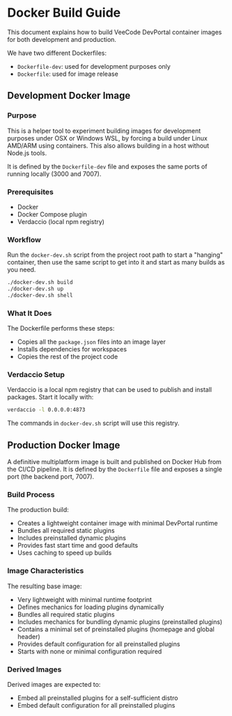 # Docker Build Guide

This document explains how to build VeeCode DevPortal container images for both development and production.

We have two different Dockerfiles:

- `Dockerfile-dev`: used for development purposes only
- `Dockerfile`: used for image release

## Development Docker Image

### Purpose

This is a helper tool to experiment building images for development purposes under OSX or Windows WSL, by forcing a build under Linux AMD/ARM using containers. This also allows building in a host without Node.js tools.

It is defined by the `Dockerfile-dev` file and exposes the same ports of running locally (3000 and 7007).

### Prerequisites

- Docker
- Docker Compose plugin
- Verdaccio (local npm registry)

### Workflow

Run the `docker-dev.sh` script from the project root path to start a "hanging" container, then use the same script to get into it and start as many builds as you need.

```bash
./docker-dev.sh build
./docker-dev.sh up
./docker-dev.sh shell
```

### What It Does

The Dockerfile performs these steps:

- Copies all the `package.json` files into an image layer
- Installs dependencies for workspaces
- Copies the rest of the project code

### Verdaccio Setup

Verdaccio is a local npm registry that can be used to publish and install packages. Start it locally with:

```bash
verdaccio -l 0.0.0.0:4873
```

The commands in `docker-dev.sh` script will use this registry.

## Production Docker Image

A definitive multiplatform image is built and published on Docker Hub from the CI/CD pipeline. It is defined by the `Dockerfile` file and exposes a single port (the backend port, 7007).

### Build Process

The production build:

- Creates a lightweight container image with minimal DevPortal runtime
- Bundles all required static plugins
- Includes preinstalled dynamic plugins
- Provides fast start time and good defaults
- Uses caching to speed up builds

### Image Characteristics

The resulting base image:

- Very lightweight with minimal runtime footprint
- Defines mechanics for loading plugins dynamically
- Bundles all required static plugins
- Includes mechanics for bundling dynamic plugins (preinstalled plugins)
- Contains a minimal set of preinstalled plugins (homepage and global header)
- Provides default configuration for all preinstalled plugins
- Starts with none or minimal configuration required

### Derived Images

Derived images are expected to:

- Embed all preinstalled plugins for a self-sufficient distro
- Embed default configuration for all preinstalled plugins
